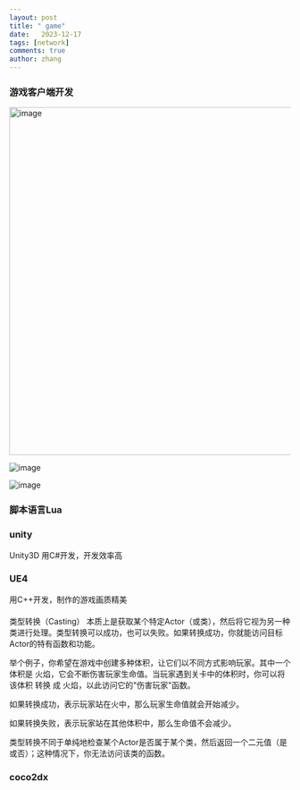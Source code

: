 ```yaml
---
layout: post
title: " game"
date:   2023-12-17
tags: [network]
comments: true
author: zhang
---
```


### 游戏客户端开发
<img width="622" alt="image" src="https://github.com/zhang-mickey/zhang-mickey.github.io/assets/145342600/e0e4362e-9b19-4764-b066-1c1b519a2038">


![image](https://github.com/zhang-mickey/zhang-mickey.github.io/assets/145342600/36d166ca-7a35-4b06-be75-0f2888a57e2e)


![image](https://github.com/zhang-mickey/zhang-mickey.github.io/assets/145342600/40c3924b-4d02-4324-8d17-066233db8190)



### 脚本语言Lua

### unity
Unity3D 用C#开发，开发效率高
### UE4
用C++开发，制作的游戏画质精美

#### 
类型转换（Casting） 本质上是获取某个特定Actor（或类），然后将它视为另一种类进行处理。类型转换可以成功，也可以失败。如果转换成功，你就能访问目标Actor的特有函数和功能。

举个例子，你希望在游戏中创建多种体积，让它们以不同方式影响玩家。其中一个体积是 火焰，它会不断伤害玩家生命值。当玩家遇到关卡中的体积时，你可以将该体积 转换 成 火焰，以此访问它的"伤害玩家"函数。

如果转换成功，表示玩家站在火中，那么玩家生命值就会开始减少。

如果转换失败，表示玩家站在其他体积中，那么生命值不会减少。

类型转换不同于单纯地检查某个Actor是否属于某个类，然后返回一个二元值（是或否）；这种情况下，你无法访问该类的函数。
### coco2dx
